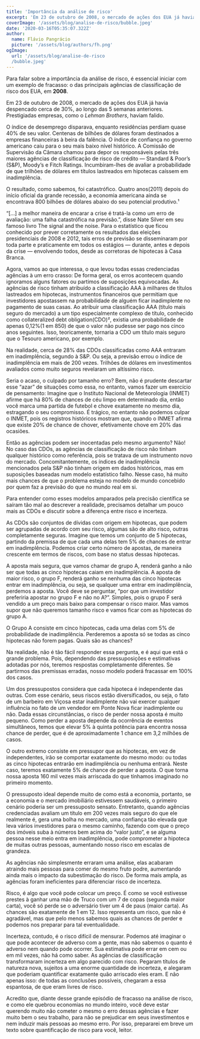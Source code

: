 ```yaml
---
title: 'Importância da análise de risco'
excerpt: 'Em 23 de outubro de 2008, o mercado de ações dos EUA já havia despencado cerca de 30%, ao longo das 5 semanas anteriores. Prestigiadas empresas, como o Lehman Brothers, haviam falido.'
coverImage: '/assets/blog/analise-de-risco/bubble.jpeg'
date: '2020-03-16T05:35:07.322Z'
author:
  name: Flávio Pangrácio
  picture: '/assets/blog/authors/fh.png'
ogImage:
  url: '/assets/blog/analise-de-risco
  /bubble.jpeg'
---
```


Para falar sobre a importância da análise de risco, é essencial iniciar com um exemplo de fracasso: o das principais agências de classificação de risco dos EUA, em **2008**.

Em 23 de outubro de 2008, o mercado de ações dos EUA já havia despencado cerca de 30%, ao longo das 5 semanas anteriores. Prestigiadas empresas, como o _Lehman Brothers_, haviam falido.

O índice de desemprego disparava, enquanto residências perdiam quase 40% de seu valor. Centenas de bilhões de dólares foram destinados a empresas financeiras à beira da falência. O índice de confiança no governo americano caiu para o seu mais baixo nível histórico. A Comissão de Supervisão da Câmara chamou para depor os responsáveis pelas três maiores agências de classificação de risco de crédito — Standard & Poor’s (S&P), Moody’s e Fitch Ratings. Incumbiram-lhes de avaliar a probabilidade de que trilhões de dólares em títulos lastreados em hipotecas caíssem em inadimplência.

O resultado, como sabemos, foi catastrófico. Quatro anos(2011) depois do início oficial da grande recessão, a economia americana ainda se encontrava 800 bilhões de dólares abaixo do seu potencial produtivo.¹

“[…] a melhor maneira de encarar a crise é tratá-la como um erro de avaliação: uma falha catastrófica na previsão.”, disse Nate Silver em seu famoso livro The signal and the noise. Para o estatístico que ficou conhecido por prever corretamente os resultados das eleições presidenciais de 2008 e 2012, tais erros de previsão se disseminaram por toda parte e praticamente em todos os estágios — durante, antes e depois da crise — envolvendo todos, desde as corretoras de hipotecas à Casa Branca.

Agora, vamos ao que interessa, o que levou todas essas credenciadas agências à um erro crasso: De forma geral, os erros acontecem quando ignoramos alguns fatores ou partimos de suposições equivocadas. As agências de risco tinham atribuído a classificação AAA à milhares de títulos lastreados em hipotecas, instrumentos financeiros que permitiam que investidores apostassem na probabilidade de alguém ficar inadimplente no pagamento de suas casas. Ao atribuir uma classificação AAA (título mais seguro do mercado) a um tipo especialmente complexo de título, conhecido como collateralized debt obligation(CDO)², existia uma probabilidade de apenas 0,12%(1 em 850) de que o valor não pudesse ser pago nos cinco anos seguintes. Isso, teoricamente, tornaria a CDO um título mais seguro que o Tesouro americano, por exemplo.

Na realidade, cerca de 28% das CDOs classificadas como AAA entraram em inadimplência, segundo à S&P. Ou seja, a previsão errou o índice de inadimplência em mais de 200 vezes. Trilhões de dólares em investimentos avaliados como muito seguros revelaram um altíssimo risco.

Seria o acaso, o culpado por tamanho erro? Bem, não é prudente descartar esse “azar” de situações como essa, no entanto, vamos fazer um exercício de pensamento: Imagine que o Instituto Nacional de Meteorologia (INMET) afirme que há 80% de chances de céu limpo em determinado dia, então você marca uma partida de futebol e chove exatamente no mesmo dia, estragando o seu compromisso. É trágico, no entanto não podemos culpar o INMET, pois os registros históricos mostram que, quando o INMET afirma que existe 20% de chance de chover, efetivamente chove em 20% das ocasiões.

Então as agências podem ser inocentadas pelo mesmo argumento? Não! No caso das CDOs, as agências de classificação de risco não tinham qualquer histórico como referência, pois se tratava de um instrumento novo do mercado. Concomitantemente, os índices de inadimplência mencionados pela S&P não tinham origem em dados históricos, mas em suposições baseadas num modelo estatístico falho.
Nesse caso, há muito mais chances de que o problema esteja no modelo de mundo concebido por quem faz a previsão do que no mundo real em si.

Para entender como esses modelos amparados pela precisão científica se saíram tão mal ao descrever a realidade, precisamos detalhar um pouco mais as CDOs e discutir sobre a diferença entre risco e incerteza.

As CDOs são conjuntos de dívidas com origem em hipotecas, que podem ser agrupadas de acordo com seu risco, algumas são de alto risco, outras completamente seguras.
Imagine que temos um conjunto de 5 hipotecas, partindo da premissa de que cada uma delas tem 5% de chances de entrar em inadimplência. Podemos criar certo número de apostas, de maneira crescente em termos de riscos, com base no status dessas hipotecas.

A aposta mais segura, que vamos chamar de grupo A, renderá ganho a não ser que todas as cinco hipotecas caiam em inadimplência. A aposta de maior risco, o grupo F, renderá ganho se nenhuma das cinco hipotecas entrar em inadimplência, ou seja, se qualquer uma entrar em inadimplência, perdemos a aposta.
Você deve se perguntar, “por que um investidor preferiria apostar no grupo F e não no A?”. Simples, pois o grupo F será vendido a um preço mais baixo para compensar o risco maior. Mas vamos supor que não queremos tamanho risco e vamos ficar com as hipotecas do grupo A.

O Grupo A consiste em cinco hipotecas, cada uma delas com 5% de probabilidade de inadimplência. Perderemos a aposta só se todas as cinco hipotecas não forem pagas. Quais são as chances?

Na realidade, não é tão fácil responder essa pergunta, e é aqui que está o grande problema. Pois, dependendo das pressuposições e estimativas adotadas por nós, teremos respostas completamente diferentes. Se partirmos das premissas erradas, nosso modelo poderá fracassar em 100% dos casos.

Um dos pressupostos considera que cada hipoteca é independente das outras. Com esse cenário, seus riscos estão diversificados, ou seja, o fato de um barbeiro em Viçosa estar inadimplente não vai exercer qualquer influência no fato de um vendedor em Ponte Nova ficar inadimplente ou não. Dada essas circunstâncias, o risco de perder nossa aposta é muito pequeno. Como perder a aposta depende da ocorrência de eventos simultâneos, temos que elevar 5% à quinta potência para encontra nossa chance de perder, que é de aproximadamente 1 chance em 3,2 milhões de casos.

O outro extremo consiste em pressupor que as hipotecas, em vez de independentes, irão se comportar exatamente do mesmo modo: ou todas as cinco hipotecas entrarão em inadimplência ou nenhuma entrará. Neste caso, teremos exatamente 5% de chance de perder a aposta. O que torna nossa aposta 160 mil vezes mais arriscada do que tínhamos imaginado no primeiro momento.

O pressuposto ideal depende muito de como está a economia, portanto, se a economia e o mercado imobiliário estivessem saudáveis, o primeiro cenário poderia ser um pressuposto sensato. Entretanto, quando agências credenciadas avaliam um título em 200 vezes mais seguro do que ele realmente é, gera uma bolha no mercado, uma confiança tão elevada que leva vários investidores para o mesmo caminho, fazendo com que o preço dos imóveis suba à números bem acima do “valor justo”, e se alguma pessoa nesse meio entra em inadimplência, pode comprometer a hipoteca de muitas outras pessoas, aumentando nosso risco em escalas de grandeza.

As agências não simplesmente erraram uma análise, elas acabaram atraindo mais pessoas para comer do mesmo fruto podre, aumentando ainda mais o impacto da subestimação do risco. De forma mais ampla, as agências foram ineficientes para diferenciar risco de incerteza.

Risco, é algo que você pode colocar um preço. É como se você estivesse prestes à ganhar uma mão de Truco com um 7 de copas (segunda maior carta), você só perde se o adversário tiver um 4 de paus (maior carta). As chances são exatamente de 1 em 12. Isso representa um risco, que não é agradável, mas que pelo menos sabemos quais as chances de perder e podemos nos preparar para tal eventualidade.

Incerteza, contudo, é o risco difícil de mensurar. Podemos até imaginar o que pode acontecer de adverso com a gente, mas não sabemos o quanto é adverso nem quando pode ocorrer. Sua estimativa pode errar em cem ou em mil vezes, não há como saber.
As agências de classificação transformaram incerteza em algo parecido com risco. Pegaram títulos de natureza nova, sujeitos a uma enorme quantidade de incerteza, e alegaram que poderiam quantificar exatamente quão arriscado eles eram. E não apenas isso: de todas as conclusões possíveis, chegaram a essa espantosa, de que eram livres de risco.

Acredito que, diante desse grande episódio de fracasso na análise de risco, e como ele quebrou economias no mundo inteiro, você deve estar querendo muito não cometer o mesmo o erro dessas agências e fazer muito bem o seu trabalho, para não se prejudicar em seus investimentos e nem induzir mais pessoas ao mesmo erro. Por isso, prepararei em breve um texto sobre quantificação de risco para você, leitor.